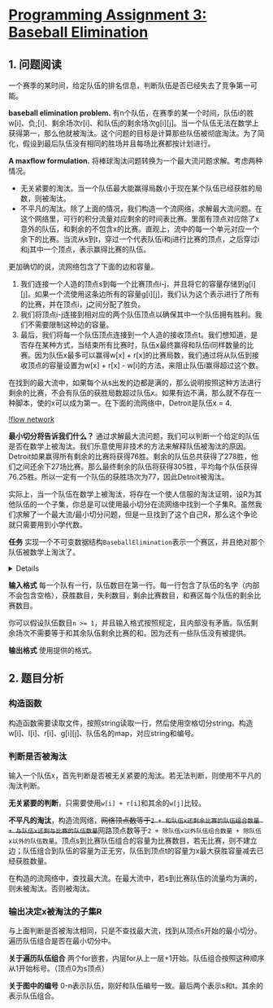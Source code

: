 # [Programming Assignment 3: Baseball Elimination](http://coursera.cs.princeton.edu/algs4/assignments/baseball.html)

## 1. 问题阅读
一个赛季的某时间，给定队伍的排名信息，判断队伍是否已经失去了竞争第一可能。

**baseball elimination problem.** 有n个队伍，在赛季的某一个时间，队伍i的胜w[i]、负;[i]、剩余场次r[i]、和队伍j的剩余场次g[i][j]。当一个队伍无法在数学上获得第一，那么他就被淘汰。这个问题的目标是计算那些队伍被彻底淘汰。为了简化，假设到最后队伍没有相同的胜场并且每场比赛都按计划进行。

**A maxflow formulation.** 将棒球淘汰问题转换为一个最大流问题求解。考虑两种情况。
- 无关紧要的淘汰。当一个队伍最大能赢得局数小于现在某个队伍已经获胜的局数，则被淘汰。
- 不平凡的淘汰。除了上面的情况，我们构造一个流网络，求解最大流问题。在这个网络里，可行的积分流量对应剩余的时间表比赛。里面有顶点对应除了x意外的队伍，和剩余的不包含x的比赛。直观上，流中的每一个单元对应一个余下的比赛。当流从s到t，穿过一个代表队伍i和j进行比赛的顶点，之后穿过i和j其中一个顶点，表示赢得比赛的队伍。

更加确切的说，流网络包含了下面的边和容量。

1. 我们连接一个人造的顶点s到每一个比赛顶点i-j，并且将它的容量存储到g[i][j]。如果一个流使用这条边所有的容量g[i][j]，我们认为这个表示进行了所有的比赛，并在顶点i，j之间分配了胜负。
2. 我们将顶点i-j连接到相对应的两个队伍顶点以确保其中一个队伍拥有胜利。我们不需要限制这种边的容量。
3. 最后，我们将每一个队伍顶点连接到一个人造的接收顶点t。我们想知道，是否存在某种方式，当结束所有比赛时，队伍x最终赢得和队伍i同样数量的比赛。因为队伍x最多可以赢得w[x] + r[x]的比赛局数，我们通过将从队伍到接收顶点的容量设置为w[x] + r[x] - w[i]的方法，来阻止队伍i赢得超过这个数。

在找到的最大流中，如果每个从s出发的边都是满的，那么说明按照这种方法进行剩余的比赛，不会有队伍的获胜局数超过队伍x。如果有边不满，那么就不存在一种脚本，使的x可以成为第一。在下面的流网络中，Detroit是队伍x = 4.

[!flow network](resources/baseball.png)

**最小切分将告诉我们什么？** 通过求解最大流问题，我们可以判断一个给定的队伍是否在数学上被淘汰。我们乐意使用非技术的方法来解释队伍被淘汰的原因。Detroit如果赢得所有剩余的比赛将获得76胜。剩余的队伍总共获得了278胜，他们之间还余下27场比赛。那么最终剩余的队伍将获得305胜，平均每个队伍获得76.25胜。所以一定有一个队伍的获胜场次为77，因此Detroit被淘汰。

实际上，当一个队伍在数学上被淘汰，将存在一个使人信服的淘汰证明，设R为其他队伍的一个子集，你总是可以使用最小切分在流网络中找到一个子集R。虽然我们求解了一个最大流/最小切分问题，但是一旦找到了这个自己R，那么这个争论就只需要用到小学代数。

**任务** 实现一个不可变数据结构`BaseballElimination`表示一个赛区，并且绝对那个队伍被数学上淘汰了。

<details>

```java
public BaseballElimination(String filename)                    // create a baseball division from given filename in format specified below
public              int numberOfTeams()                        // number of teams
public Iterable<String> teams()                                // all teams
public              int wins(String team)                      // number of wins for given team
public              int losses(String team)                    // number of losses for given team
public              int remaining(String team)                 // number of remaining games for given team
public              int against(String team1, String team2)    // number of remaining games between team1 and team2
public          boolean isEliminated(String team)              // is given team eliminated?
public Iterable<String> certificateOfElimination(String team)  // subset R of teams that eliminates given team; null if not eliminated
```

</details>

**输入格式** 每一个队有一行，队伍数目在第一行。每一行包含了队伍的名字（内部不会包含空格），获胜数目，失利数目，剩余比赛数目，和赛区每个队伍的剩余比赛数目。

你可以假设队伍数目`n >= 1`，并且输入格式按照规定，且内部没有矛盾。队伍剩余场次不需要等于和其余队伍剩余比赛的和。因为还有一些队伍没有被提供。

**输出格式** 使用提供的格式。

## 2. 题目分析

### 构造函数
构造函数需要读取文件，按照string读取一行，然后使用空格切分string。构造w[i]、l[i]、r[i]、g[i][j]、队伍名的map，对应string和编号。

### 判断是否被淘汰
输入一个队伍x，首先判断是否被无关紧要的淘汰。若无法判断，则使用不平凡的淘汰判断。

**无关紧要的判断**，只需要使用`w[i] + r[i]`和其余的`w[j]`比较。

**不平凡的淘汰**，构造流网络，~~网络顶点数等于`2 + 和队伍x还剩余比赛的队伍组合数量 + 与队伍x还剩与比赛的队伍数量`~~网路顶点数等于`2 + 除队伍x以外队伍组合数量 + 除队伍x以外的队伍数量`。顶点s到比赛队伍组合的容量为比赛数目，若无比赛，则不建立边；队伍组合到队伍的容量为正无穷，队伍到顶点t的容量为x最大获胜容量减去已经获胜数量。

在构造的流网络中，查找最大流。在最大流中，若s到比赛队伍的流量均为满的，则未被淘汰。否则被淘汰。

### 输出决定x被淘汰的子集R
与上面判断是否被淘汰相同，只是不查找最大流，找到从顶点s开始的最小切分。遍历队伍组合是否在最小切分中。

**关于遍历队伍组合** 两个for嵌套，内层for从上一层+1开始。队伍组合按照这种顺序从1开始标号。（顶点0为s顶点）

**关于图中的编号** 0-n表示队伍，刚好和队伍编号一致。最后两个表示s和t。其余的表示队伍组合。